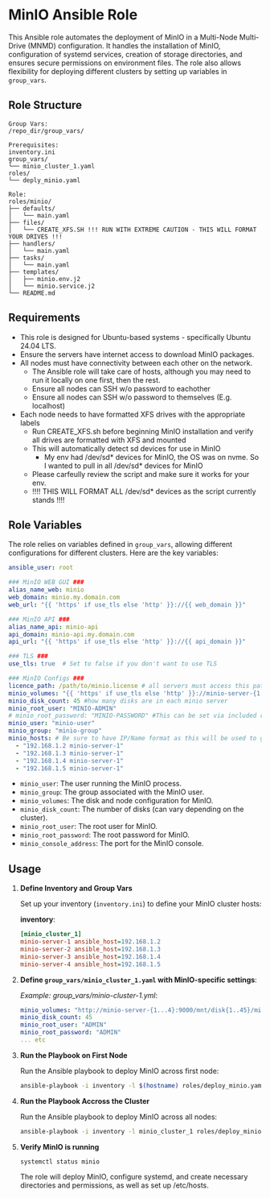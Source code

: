 
# MinIO Ansible Role

This Ansible role automates the deployment of MinIO in a Multi-Node Multi-Drive (MNMD) configuration. It handles the installation of MinIO, configuration of systemd services, creation of storage directories, and ensures secure permissions on environment files. The role also allows flexibility for deploying different clusters by setting up variables in `group_vars`.

## Role Structure

```
Group Vars:
/repo_dir/group_vars/

Prerequisites:
inventory.ini
group_vars/
└── minio_cluster_1.yaml
roles/
└── deply_minio.yaml

Role:
roles/minio/
├── defaults/
│   └── main.yaml
├── files/
│   └── CREATE_XFS.SH !!! RUN WITH EXTREME CAUTION - THIS WILL FORMAT YOUR DRIVES !!!
├── handlers/
│   └── main.yaml
├── tasks/
│   └── main.yaml
├── templates/
│   ├── minio.env.j2
│   └── minio.service.j2
└── README.md
```

## Requirements

- This role is designed for Ubuntu-based systems - specifically Ubuntu 24.04 LTS.
- Ensure the servers have internet access to download MinIO packages.
- All nodes must have connectivity between each other on the network.
  - The Ansible role will take care of hosts, although you may need to run it locally on one first, then the rest.
  - Ensure all nodes can SSH w/o password to eachother
  - Ensure all nodes can SSH w/o password to themselves (E.g. localhost)
- Each node needs to have formatted XFS drives with the appropriate labels 
  - Run CREATE_XFS.sh before beginning MinIO installation and verify all drives are formatted with XFS and mounted
  - This will automatically detect sd devices for use in MinIO
    - My env had /dev/sd* devices for MinIO, the OS was on nvme. So I wanted to pull in all /dev/sd* devices for MinIO
  - Please carfeully review the script and make sure it works for your env.
  - !!!! THIS WILL FORMAT ALL /dev/sd* devices as the script currently stands !!!!


## Role Variables

The role relies on variables defined in `group_vars`, allowing different configurations for different clusters. Here are the key variables:

```yaml
ansible_user: root

### MinIO WEB GUI ###
alias_name_web: minio
web_domain: minio.my.domain.com
web_url: "{{ 'https' if use_tls else 'http' }}://{{ web_domain }}"

### MinIO API ###
alias_name_api: minio-api
api_domain: minio-api.my.domain.com
api_url: "{{ 'https' if use_tls else 'http' }}://{{ api_domain }}"

### TLS ### 
use_tls: true  # Set to false if you don't want to use TLS

### MinIO Configs ###
licence_path: /path/to/minio.license # all servers must access this path
minio_volumes: "{{ 'https' if use_tls else 'http' }}://minio-server-{1...X}:9000/mnt/disk{1...Y}/minio" #assuming each server is named minio-server-{1..X} - Replace X and Y
minio_disk_count: 45 #how many disks are in each minio server
minio_root_user: "MINIO-ADMIN"
# minio_root_password: "MINIO-PASSWORD" #This can be set via included role vars, or here
minio_user: "minio-user"
minio_group: "minio-group"
minio_hosts: # Be sure to have IP/Name format as this will be used to generate /etc/hosts
  - "192.168.1.2 minio-server-1"
  - "192.168.1.3 minio-server-1"
  - "192.168.1.4 minio-server-1"
  - "192.168.1.5 minio-server-1"
```

- `minio_user`: The user running the MinIO process.
- `minio_group`: The group associated with the MinIO user.
- `minio_volumes`: The disk and node configuration for MinIO.
- `minio_disk_count`: The number of disks (can vary depending on the cluster).
- `minio_root_user`: The root user for MinIO.
- `minio_root_password`: The root password for MinIO.
- `minio_console_address`: The port for the MinIO console.

## Usage
1. **Define Inventory and Group Vars**

   Set up your inventory (`inventory.ini`) to define your MinIO cluster hosts:

   **inventory**:
   ```ini
   [minio_cluster_1]
   minio-server-1 ansible_host=192.168.1.2
   minio-server-2 ansible_host=192.168.1.3
   minio-server-3 ansible_host=192.168.1.4
   minio-server-4 ansible_host=192.168.1.5
   ```
   
2. **Define `group_vars/minio_cluster_1.yaml` with MinIO-specific settings**:

   *Example: group_vars/minio-cluster-1.yml*:
      ```yaml
      minio_volumes: "http://minio-server-{1...4}:9000/mnt/disk{1..45}/minio"
      minio_disk_count: 45
      minio_root_user: "ADMIN"
      minio_root_password: "ADMIN"
      ... etc
      ```

3. **Run the Playbook on First Node**

   Run the Ansible playbook to deploy MinIO across first node:

   ```bash
   ansible-playbook -i inventory -l $(hostname) roles/deploy_minio.yaml
   ```

4. **Run the Playbook Accross the Cluster**

   Run the Ansible playbook to deploy MinIO across all nodes:

   ```bash
   ansible-playbook -i inventory -l minio_cluster_1 roles/deploy_minio.yaml ### Change to appropriate group 
   ```

5. **Verify MinIO is running**
   ```
   systemctl status minio
   ```
   The role will deploy MinIO, configure systemd, and create necessary directories and permissions, as well as set up /etc/hosts.
